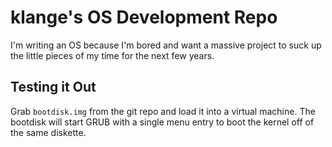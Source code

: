 # klange's OS Development Repo #
I'm writing an OS because I'm bored and want a massive project to suck up the little pieces of my time for the next few years.


## Testing it Out ##
Grab `bootdisk.img` from the git repo and load it into a virtual machine. The bootdisk will start GRUB with a single menu entry to boot the kernel off of the same diskette.
